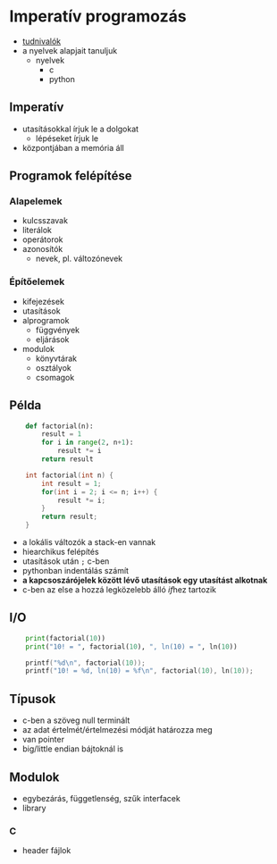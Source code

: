 # Imperatív programozás

- [tudnivalók](https://canvas.elte.hu/courses/59082)
- a nyelvek alapjait tanuljuk
    - nyelvek
        - c
        - python

## Imperatív

- utasításokkal írjuk le a dolgokat
    - lépéseket írjuk le
- központjában a memória áll

## Programok felépítése

### Alapelemek

- kulcsszavak
- literálok
- operátorok
- azonosítók
    - nevek, pl. változónevek

### Építőelemek

- kifejezések
- utasítások
- alprogramok
    - függvények
    - eljárások
- modulok
    - könyvtárak
    - osztályok
    - csomagok

## Példa

```python
    def factorial(n):
        result = 1
        for i in range(2, n+1):
            result *= i
        return result
```

```c
    int factorial(int n) {
        int result = 1;
        for(int i = 2; i <= n; i++) {
            result *= i;
        }
        return result;
    }
```

- a lokális változók a stack-en vannak
- hiearchikus felépítés
- utasítások után `;` c-ben
- pythonban indentálás számít
- **a kapcsoszárójelek között lévő utasítások egy utasítást alkotnak**
- c-ben az else a hozzá legközelebb álló *if*hez tartozik

## I/O

```python
    print(factorial(10))
    print("10! = ", factorial(10), ", ln(10) = ", ln(10))
```

```c
    printf("%d\n", factorial(10));
    printf("10! = %d, ln(10) = %f\n", factorial(10), ln(10));
```

## Típusok

- c-ben a szöveg null terminált
- az adat értelmét/értelmezési módját határozza meg
- van pointer
- big/little endian bájtoknál is

## Modulok

- egybezárás, függetlenség, szűk interfacek
- library

### C

- header fájlok
